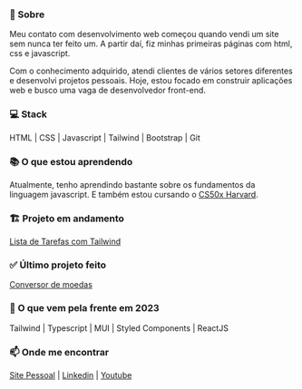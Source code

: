 ### 👋 Sobre 

Meu contato com desenvolvimento web começou quando vendi um site sem nunca ter feito um. A partir daí, fiz minhas primeiras páginas com html, css e javascript. 

Com o conhecimento adquirido, atendi clientes de vários setores diferentes e desenvolvi projetos pessoais. Hoje, estou focado em construir aplicações web e busco uma vaga de desenvolvedor front-end.

### 💻 Stack
HTML | CSS | Javascript | Tailwind | Bootstrap | Git

### 📚 O que estou aprendendo
Atualmente, tenho aprendindo bastante sobre os fundamentos da linguagem javascript. E também estou cursando o [CS50x Harvard](https://pll.harvard.edu/course/cs50-introduction-computer-science).

### 🏗️ Projeto em andamento
[Lista de Tarefas com Tailwind](https://github.com/aecio-neto/Portfolio/tree/main/3%20-%20intermediate/03%20-%20To-do%20List%202.0)

### ✅ Último projeto feito
[Conversor de moedas](https://github.com/aecio-neto/Portfolio/tree/main/4%20-%20advanced/02%20-%20Conversor%20de%20moedas)

### 🚀 O que vem pela frente em 2023
Tailwind | Typescript | MUI | Styled Components | ReactJS

### 📫 Onde me encontrar 

[Site Pessoal](https://aecioneto.com.br/) |
[Linkedin](https://linkedin.com/in/aecio-neto) |
[Youtube](https://www.youtube.com/channel/UCwZvlGDcLmzXmsSOtM3lT3g)

<!--
**aecio-neto/aecio-neto** is a ✨ _special_ ✨ repository because its `README.md` (this file) appears on your GitHub profile.

Here are some ideas to get you started:

- 🔭 I’m currently working on ...
- 🌱 I’m currently learning ...
- 👯 I’m looking to collaborate on ...
- 🤔 I’m looking for help with ...
- 💬 Ask me about ...
- 📫 How to reach me: ...
- 😄 Pronouns: ...
- ⚡ Fun fact: ...
-->
